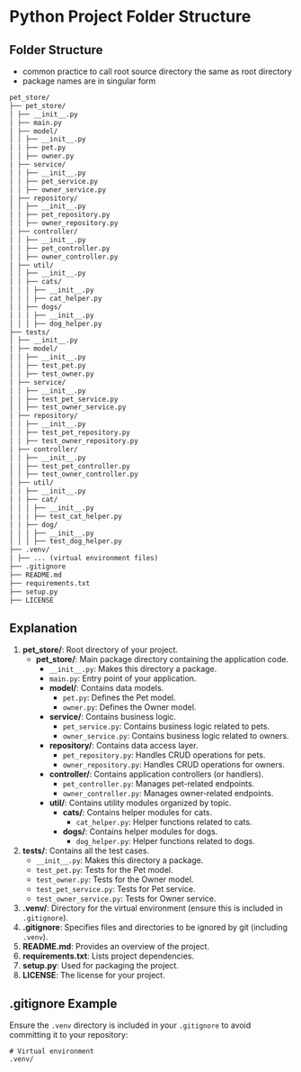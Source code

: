 # Python Project Folder Structure

## Folder Structure

* common practice to call root source directory the same as root directory
* package names are in singular form

```markdown
pet_store/
├── pet_store/
│ ├── __init__.py
│ ├── main.py
│ ├── model/
│ │ ├── __init__.py
│ │ ├── pet.py
│ │ ├── owner.py
│ ├── service/
│ │ ├── __init__.py
│ │ ├── pet_service.py
│ │ ├── owner_service.py
│ ├── repository/
│ │ ├── __init__.py
│ │ ├── pet_repository.py
│ │ ├── owner_repository.py
│ ├── controller/
│ │ ├── __init__.py
│ │ ├── pet_controller.py
│ │ ├── owner_controller.py
│ ├── util/
│ │ ├── __init__.py
│ │ ├── cats/
│ │ │ ├── __init__.py
│ │ │ ├── cat_helper.py
│ │ ├── dogs/
│ │ │ ├── __init__.py
│ │ │ ├── dog_helper.py
├── tests/
│ ├── __init__.py
│ ├── model/
│ │ ├── __init__.py
│ │ ├── test_pet.py
│ │ ├── test_owner.py
│ ├── service/
│ │ ├── __init__.py
│ │ ├── test_pet_service.py
│ │ ├── test_owner_service.py
│ ├── repository/
│ │ ├── __init__.py
│ │ ├── test_pet_repository.py
│ │ ├── test_owner_repository.py
│ ├── controller/
│ │ ├── __init__.py
│ │ ├── test_pet_controller.py
│ │ ├── test_owner_controller.py
│ ├── util/
│ │ ├── __init__.py
│ │ ├── cat/
│ │ │ ├── __init__.py
│ │ │ ├── test_cat_helper.py
│ │ ├── dog/
│ │ │ ├── __init__.py
│ │ │ ├── test_dog_helper.py
├── .venv/
│ ├── ... (virtual environment files)
├── .gitignore
├── README.md
├── requirements.txt
├── setup.py
├── LICENSE
```

## Explanation

1. **pet_store/**: Root directory of your project.
    - **pet_store/**: Main package directory containing the application code.
        - `__init__.py`: Makes this directory a package.
        - `main.py`: Entry point of your application.
        - **model/**: Contains data models.
            - `pet.py`: Defines the Pet model.
            - `owner.py`: Defines the Owner model.
        - **service/**: Contains business logic.
            - `pet_service.py`: Contains business logic related to pets.
            - `owner_service.py`: Contains business logic related to owners.
        - **repository/**: Contains data access layer.
            - `pet_repository.py`: Handles CRUD operations for pets.
            - `owner_repository.py`: Handles CRUD operations for owners.
        - **controller/**: Contains application controllers (or handlers).
            - `pet_controller.py`: Manages pet-related endpoints.
            - `owner_controller.py`: Manages owner-related endpoints.
        - **util/**: Contains utility modules organized by topic.
            - **cats/**: Contains helper modules for cats.
                - `cat_helper.py`: Helper functions related to cats.
            - **dogs/**: Contains helper modules for dogs.
                - `dog_helper.py`: Helper functions related to dogs.
2. **tests/**: Contains all the test cases.
    - `__init__.py`: Makes this directory a package.
    - `test_pet.py`: Tests for the Pet model.
    - `test_owner.py`: Tests for the Owner model.
    - `test_pet_service.py`: Tests for Pet service.
    - `test_owner_service.py`: Tests for Owner service.
3. **.venv/**: Directory for the virtual environment (ensure this is included in `.gitignore`).
4. **.gitignore**: Specifies files and directories to be ignored by git (including `.venv`).
5. **README.md**: Provides an overview of the project.
6. **requirements.txt**: Lists project dependencies.
7. **setup.py**: Used for packaging the project.
8. **LICENSE**: The license for your project.

## .gitignore Example

Ensure the `.venv` directory is included in your `.gitignore` to avoid committing it to your repository:

```gitignore
# Virtual environment
.venv/